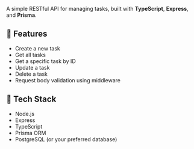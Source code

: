 A simple RESTful API for managing tasks, built with **TypeScript**, **Express**, and **Prisma**.

## 🚀 Features

- Create a new task
- Get all tasks
- Get a specific task by ID
- Update a task
- Delete a task
- Request body validation using middleware

## 🧱 Tech Stack

- Node.js
- Express
- TypeScript
- Prisma ORM
- PostgreSQL (or your preferred database)

